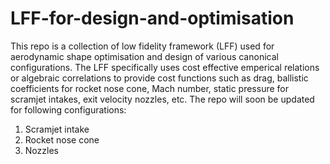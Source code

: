 # LFF-for-design-and-optimisation
This repo is a collection of low fidelity framework (LFF) used for aerodynamic shape optimisation and design of various canonical configurations. The LFF specifically uses cost effective emperical relations or algebraic correlations to provide cost functions such as drag, ballistic coefficients for rocket nose cone, Mach number, static pressure for scramjet intakes, exit velocity nozzles, etc. The repo will soon be updated for following configurations:

1. Scramjet intake
2. Rocket nose cone
3. Nozzles
